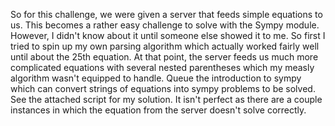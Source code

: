 So for this challenge, we were given a server that feeds simple equations to us.
This becomes a rather easy challenge to solve with the Sympy module. However, I didn't know about it until someone else showed it to me. So first I tried to spin up my own parsing algorithm which actually worked fairly well until about the 25th equation.
At that point, the server feeds us much more complicated equations with several nested parentheses which my measly algorithm wasn't equipped to handle.
Queue the introduction to sympy which can convert strings of equations into sympy problems to be solved. See the attached script for my solution. It isn't perfect as there are a couple instances in which the equation from the server doesn't solve correctly.
